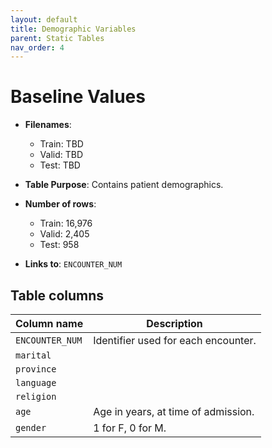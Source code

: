 ```yaml
---
layout: default
title: Demographic Variables
parent: Static Tables
nav_order: 4
---
```


# Baseline Values

- **Filenames**: 
    -	Train: TBD
    -	Valid: TBD
    -	Test: TBD


- **Table Purpose**:  Contains patient demographics. 
 
- **Number of rows**: 
    - Train: 16,976
    -	Valid: 2,405
    -	Test: 958

- **Links to**: `ENCOUNTER_NUM`
 
 
## Table columns
 
| Column name |  Description |
| ----------- | ------------ |
| `ENCOUNTER_NUM` | Identifier used for each encounter. | 
| `marital`| |
| `province` | |
| `language` | |
| `religion` |  | 
| `age` | Age in years, at time of admission. |
| `gender` | 1 for F, 0 for M. |
